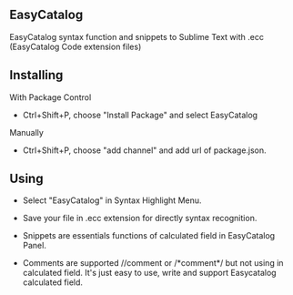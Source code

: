 ## EasyCatalog
EasyCatalog syntax function and snippets to Sublime Text with .ecc (EasyCatalog Code extension files)

## Installing

With Package Control
- Ctrl+Shift+P, choose "Install Package" and select EasyCatalog

Manually
- Ctrl+Shift+P, choose "add channel" and add url of package.json.

## Using

- Select "EasyCatalog" in Syntax Highlight Menu.

- Save your file in .ecc extension for directly syntax recognition.

- Snippets are essentials functions of calculated field in EasyCatalog Panel.

- Comments are supported 
//comment or /\*comment\*/
but not using in calculated field. 
It's just easy to use, write and support Easycatalog calculated field.
